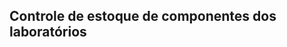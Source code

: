 Controle de estoque de componentes dos laboratórios
-------------------------------------------------------
